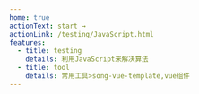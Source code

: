 ```yaml
---
home: true
actionText: start →
actionLink: /testing/JavaScript.html
features:
  - title: testing
    details: 利用JavaScript来解决算法
  - title: tool
    details: 常用工具>song-vue-template,vue组件
---
```

